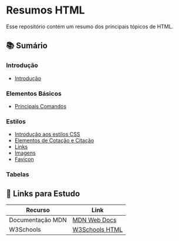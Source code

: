 # Resumos HTML
Esse repositório contém um resumo dos principais tópicos de HTML.

## 📚 Sumário

### Introdução
- [Introdução](https://github.com/jmoraaest/Estudo-HTML/blob/1ddd962541eb73accf5c61ef7f754239a331ab6a/Resumos%20HTML/HTML%20-%20Introdu%C3%A7%C3%A3o/Introdu%C3%A7%C3%A3o.md.md)
  
### Elementos Básicos
- [Principais Comandos](https://github.com/jmoraaest/Estudo-HTML/blob/533cdda1e40a21616444b4a3fcdbe181cf682306/Resumos%20HTML/HTML%20-%20Elementos%20B%C3%A1sicos/Principais%20Comandos.md.md)
  
### Estilos
- [Introdução aos estilos CSS](https://github.com/jmoraaest/Estudo-HTML/blob/7ddeecfecfdc5069bce0ce598a34f6f1b3bdb178/Resumos%20HTML/HTML%20Estilos/Introdu%C3%A7%C3%A3o%20aos%20estilos%20CSS.md) 
- [Elementos de Cotação e Citação](https://github.com/jmoraaest/Estudo-HTML/blob/834032ed4ab74d1ad93fd3a17c6f64bea396c542/Resumos%20HTML/HTML%20Estilos/Elementos%20de%20Cota%C3%A7%C3%A3o%20e%20Cita%C3%A7%C3%A3o.md)
- [Links](https://github.com/jmoraaest/Estudo-HTML/blob/cefb2e823d982200a51dcd9509b689bf256a8ca1/Resumos%20HTML/HTML%20Estilos/Links.md)
- [Imagens](https://github.com/jmoraaest/Estudo-HTML/blob/ff448a864f722639db14d786211e17436ec8b502/Resumos%20HTML/HTML%20Estilos/Imagens.md)
- [Favicon](https://github.com/jmoraaest/Estudo-HTML/blob/21c814657ae25b202b16f1a98d8dedc27f8e2c79/Resumos%20HTML/HTML%20Estilos/Favicon.md)

### Tabelas


## 📌 Links para Estudo

| Recurso | Link |
|------|------|
| Documentação MDN |[MDN Web Docs](https://developer.mozilla.org/pt-BR/docs/Web/HTML)|
| W3Schools | [W3Schools HTML](https://www.w3schools.com/html/)


